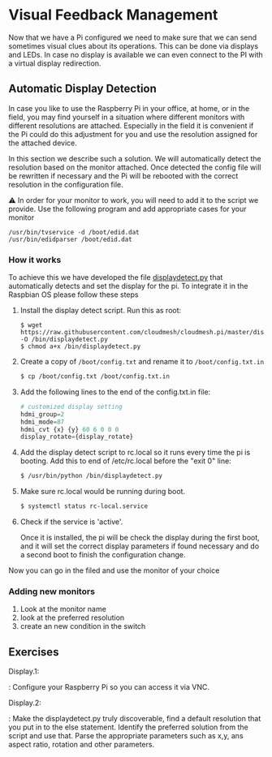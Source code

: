 # Visual Feedback Management

Now that we have a Pi configured we need to make sure that we can
send sometimes visual clues about its operations. This can be done via
displays and LEDs. In case no display is available we can even connect
to the PI with a virtual display redirection.


## Automatic Display Detection

In case you like to use the Raspberry Pi in your office, at home, or
in the field, you may find yourself in a situation where different
monitors with different resolutions are attached. Especially in the
field it is convenient if the Pi could do this adjustment for you and
use the resolution assigned for the attached device.

In this section we describe such a solution. We will automatically
detect the resolution based on the monitor attached. Once detected the
config file will be rewritten if necessary and the Pi will be rebooted
with the correct resolution in the configuration file.

:warning: In order for your monitor to work, you will need to add it
to the script we provide. Use the following program and add
appropriate cases for your monitor

    /usr/bin/tvservice -d /boot/edid.dat
    /usr/bin/edidparser /boot/edid.dat

### How it works

To achieve this we have developed the file 
[displaydetect.py](https://raw.githubusercontent.com/cloudmesh/cloudmesh.pi/master/displaydetect.py)
that automatically detects and set the display for the pi. To
integrate it in the Raspbian OS please follow these steps 

1. Install the display detect script. Run this as root:

   ```
   $ wget https://raw.githubusercontent.com/cloudmesh/cloudmesh.pi/master/displaydetect.py -O /bin/displaydetect.py
   $ chmod a+x /bin/displaydetect.py
   ```

2. Create a copy of `/boot/config.txt` and rename it to
   `/boot/config.txt.in`

   ```bash
   $ cp /boot/config.txt /boot/config.txt.in
   ```

3. Add the following lines to the end of the config.txt.in file:

   ```python
   # customized display setting
   hdmi_group=2
   hdmi_mode=87
   hdmi_cvt {x} {y} 60 6 0 0 0
   display_rotate={display_rotate}
   ```

4. Add the display detect script to rc.local so it runs every time the
   pi is booting. Add this to end of /etc/rc.local before the "exit 0" line:

   ```bash
   $ /usr/bin/python /bin/displaydetect.py
   ```

5. Make sure rc.local would be running during boot.

   ```bash
   $ systemctl status rc-local.service
   ```

6. Check if the service is 'active'.

   Once it is installed, the pi will be check the display during the
   first boot, and it will set the correct display parameters if found
   necessary and do a second boot to finish the configuration change.


Now you can go in the filed and use the monitor of your choice

### Adding new monitors

1. Look at the monitor name
2. look at the preferred resolution
3. create an new condition in the switch

## Exercises


Display.1:

: Configure your Raspberry Pi so you can access it via VNC.

Display.2:

: Make the displaydetect.py truly discoverable, find a default
  resolution that you put in to the else statement. Identify the
  preferred solution from the script and use that. Parse the appropriate
  parameters such as x,y, ans aspect ratio, rotation and other
  parameters.


